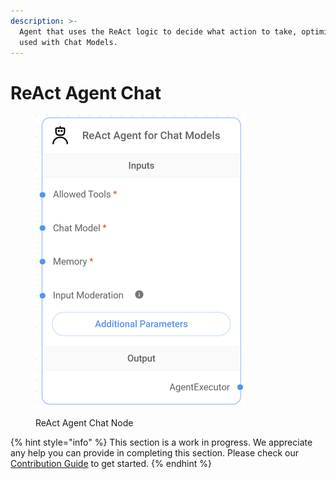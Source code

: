 ```yaml
---
description: >-
  Agent that uses the ReAct logic to decide what action to take, optimized to be
  used with Chat Models.
---
```


# ReAct Agent Chat

<figure><img src="../../../.gitbook/assets/image.png" alt="" width="336"><figcaption><p>ReAct Agent Chat Node</p></figcaption></figure>

{% hint style="info" %}
This section is a work in progress. We appreciate any help you can provide in completing this section. Please check our [Contribution Guide](https://toi500.gitbook.io/flowise-docs/contributing) to get started.
{% endhint %}
